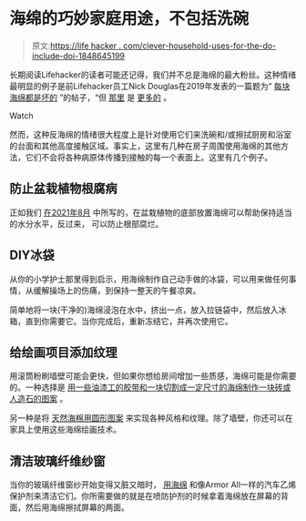 # 海绵的巧妙家庭用途，不包括洗碗

> 原文:[https://life hacker . com/clever-household-uses-for-the-do-include-doi-1848645199](https://lifehacker.com/clever-household-uses-for-sponges-that-dont-involve-doi-1848645199)

长期阅读Lifehacker的读者可能还记得，我们并不总是海绵的最大粉丝。这种情绪最明显的例子是前Lifehacker员工Nick Douglas在2019年发表的一篇题为“ [每块海绵都是坏的](https://lifehacker.com/every-sponge-is-bad-1832899231) ”的帖子，“但 [那里](https://lifehacker.com/how-to-always-have-a-clean-sponge-1844996813) 是 [更多的](https://lifehacker.com/can-a-microwave-really-sanitize-your-dirty-sponges-1847806658) 。

Watch

然而，这种反海绵的情绪很大程度上是针对使用它们来洗碗和/或擦拭厨房和浴室的台面和其他高度接触区域。事实上，这里有几种在房子周围使用海绵的其他方法，它们不会将各种病原体传播到接触的每一个表面上。这里有几个例子。

## 防止盆栽植物根腐病

正如我们 [在2021年8月](https://lifehacker.com/you-should-put-sponges-in-your-houseplants-1847498471) 中所写的，在盆栽植物的底部放置海绵可以帮助保持适当的水分水平，反过来， 可以防止根部腐烂。

## DIY冰袋

从你的小学护士那里得到启示，用海绵制作自己动手做的冰袋，可以用来做任何事情，从缓解操场上的伤痛，到保持一整天的午餐凉爽。

简单地将一块(干净的)海绵浸泡在水中，挤出一点，放入拉链袋中，然后放入冰箱，直到你需要它。当你完成后，重新冻结它，并再次使用它。

## 给绘画项目添加纹理

用滚筒粉刷墙壁可能会更快，但如果你想给房间增加一些质感，海绵可能是你需要的。一种选择是 [用一些油漆工的胶带和一块切割成一定尺寸的海绵制作一块砖或人造石的图案](https://www.familyhandyman.com/list/best-sponge-hacks/) 。

另一种是将 [天然海棉用圆形图案](https://www.familyhandyman.com/project/how-to-sponge-paint-a-wall/) 来实现各种风格和纹理。除了墙壁，你还可以在家具上使用这些海绵绘画技术。

## 清洁玻璃纤维纱窗

当你的玻璃纤维窗纱开始变得又脏又暗时， [用海绵](https://www.familyhandyman.com/list/best-sponge-hacks/) 和像Armor All一样的汽车乙烯保护剂来清洁它们。你所需要做的就是在喷防护剂的时候拿着海绵放在屏幕的背面，然后用海绵擦拭屏幕的两面。